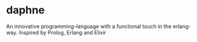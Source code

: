 # daphne

An innovative programming-language with a functional touch in the erlang-way. Inspired by Prolog, Erlang and Elixir
